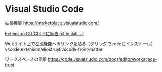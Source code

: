# Visual Studio Code

拡張機能
https://marketplace.visualstudio.com/

[Extension CLI(Ctrl-Pに続きext install ...)](https://atmarkit.itmedia.co.jp/ait/articles/1511/27/news029_2.html)

Webサイト上で拡張機能へのリンクを貼る（クリックでcodeにインストール）
vscode:extension/eliostruyf.vscode-front-matter

ワークスペースの信頼
https://code.visualstudio.com/docs/editor/workspace-trust
